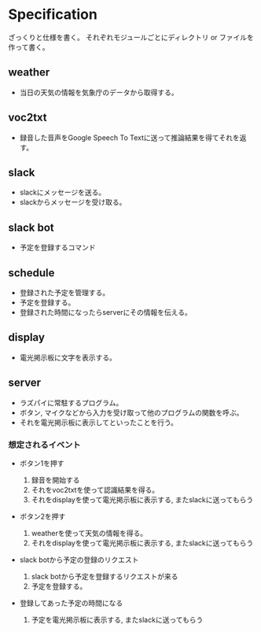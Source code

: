# Specification

ざっくりと仕様を書く。
それぞれモジュールごとにディレクトリ or ファイルを作って書く。

## weather

- 当日の天気の情報を気象庁のデータから取得する。

## voc2txt 

- 録音した音声をGoogle Speech To Textに送って推論結果を得てそれを返す。

## slack 

- slackにメッセージを送る。
- slackからメッセージを受け取る。

## slack bot

- 予定を登録するコマンド

## schedule

- 登録された予定を管理する。
- 予定を登録する。
- 登録された時間になったらserverにその情報を伝える。

## display

- 電光掲示板に文字を表示する。

## server 

- ラズパイに常駐するプログラム。
- ボタン, マイクなどから入力を受け取って他のプログラムの関数を呼ぶ。
- それを電光掲示板に表示してといったことを行う。

### 想定されるイベント
- ボタン1を押す
    1. 録音を開始する
    2. それをvoc2txtを使って認識結果を得る。
    3. それをdisplayを使って電光掲示板に表示する, またslackに送ってもらう

- ボタン2を押す
    1. weatherを使って天気の情報を得る。
    2. それをdisplayを使って電光掲示板に表示する, またslackに送ってもらう

- slack botから予定の登録のリクエスト
    1. slack botから予定を登録するリクエストが来る
    2. 予定を登録する。

- 登録してあった予定の時間になる
    1. 予定を電光掲示板に表示する, またslackに送ってもらう

